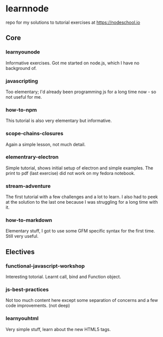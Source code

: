 # learnnode

repo for my solutions to tutorial exercises at https://nodeschool.io

## Core

### learnyounode
Informative exercises. Got me started on node.js, which I have no background of.

### javascripting
Too elementary; I'd already been programming js for a long time now - so not useful for me. 

### how-to-npm
This tutorial is also very elementary but informative.

### scope-chains-closures
Again a simple lesson, not much detail.

### elementrary-electron
Simple tutorial, shows initial setup of electron and simple examples.
The print to pdf (last exercise) did not work on my fedora notebook.

### stream-adventure
The first tutorial with a few challenges and a lot to learn. I also had
to peek at the solution to the last one because I was struggling for a
long time with it.

### how-to-markdown
Elementary stuff, I got to use some GFM specific syntax for the first time.
Still very useful.

## Electives

### functional-javascript-workshop
Interesting totorial. Learnt call, bind and Function object.

### js-best-practices
Not too much content here except some separation of concerns and a few 
code improvements. (not deep)

### learnyouhtml
Very simple stuff, learn about the new HTML5 tags.
